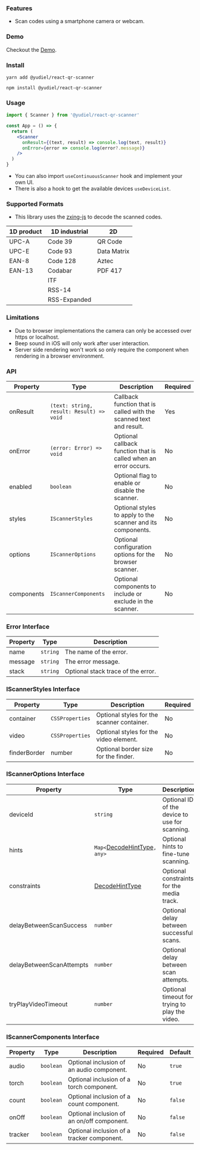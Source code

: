 ### Features

- Scan codes using a smartphone camera or webcam.

### Demo

Checkout the [Demo](https://yudielcurbelo.github.io/react-qr-scanner/).

### Install

    yarn add @yudiel/react-qr-scanner

    npm install @yudiel/react-qr-scanner

### Usage

```jsx
import { Scanner } from '@yudiel/react-qr-scanner'

const App = () => {
  return (
    <Scanner
      onResult={(text, result) => console.log(text, result)}
      onError={error => console.log(error?.message)}
    />
  )
}
```

- You can also import `useContinuousScanner` hook and implement your own UI.
- There is also a hook to get the available devices `useDeviceList`.

### Supported Formats

- This library uses the [zxing-js](https://github.com/zxing-js/library) to decode the scanned codes.

| 1D product | 1D industrial | 2D          |
| ---------- | ------------- | ----------- |
| UPC-A      | Code 39       | QR Code     |
| UPC-E      | Code 93       | Data Matrix |
| EAN-8      | Code 128      | Aztec       |
| EAN-13     | Codabar       | PDF 417     |
|            | ITF           |             |
|            | RSS-14        |             |
|            | RSS-Expanded  |             |

### Limitations

- Due to browser implementations the camera can only be accessed over https or localhost.
- Beep sound in iOS will only work after user interaction.
- Server side rendering won't work so only require the component when rendering in a browser environment.

### API

| Property   | Type                                     | Description                                                        | Required |
| ---------- | ---------------------------------------- | ------------------------------------------------------------------ | -------- |
| onResult   | `(text: string, result: Result) => void` | Callback function that is called with the scanned text and result. | Yes      |
| onError    | `(error: Error) => void`                 | Optional callback function that is called when an error occurs.    | No       |
| enabled    | `boolean`                                | Optional flag to enable or disable the scanner.                    | No       |
| styles     | `IScannerStyles`                         | Optional styles to apply to the scanner and its components.        | No       |
| options    | `IScannerOptions`                        | Optional configuration options for the browser scanner.            | No       |
| components | `IScannerComponents`                     | Optional components to include or exclude in the scanner.          | No       |

### Error Interface

| Property | Type     | Description                        |
| -------- | -------- | ---------------------------------- |
| name     | `string` | The name of the error.             |
| message  | `string` | The error message.                 |
| stack    | `string` | Optional stack trace of the error. |

### IScannerStyles Interface

| Property     | Type            | Description                                | Required |
| ------------ | --------------- | ------------------------------------------ | -------- |
| container    | `CSSProperties` | Optional styles for the scanner container. | No       |
| video        | `CSSProperties` | Optional styles for the video element.     | No       |
| finderBorder | number          | Optional border size for the finder.       | No       |

### IScannerOptions Interface

| Property                 | Type                                                                                                       | Description                                    | Required | Default     |
| ------------------------ | ---------------------------------------------------------------------------------------------------------- | ---------------------------------------------- | -------- | ----------- |
| deviceId                 | `string`                                                                                                   | Optional ID of the device to use for scanning. | No       | `undefined` |
| hints                    | `Map<`[DecodeHintType](https://zxing.github.io/zxing/apidocs/com/google/zxing/DecodeHintType.html)`, any>` | Optional hints to fine-tune scanning.          | No       | `undefined` |
| constraints              | [DecodeHintType](https://developer.mozilla.org/en-US/docs/Web/API/MediaTrackConstraints)                   | Optional constraints for the media track.      | No       | `{...}`     |
| delayBetweenScanSuccess  | `number`                                                                                                   | Optional delay between successful scans.       | No       | `500`       |
| delayBetweenScanAttempts | `number`                                                                                                   | Optional delay between scan attempts.          | No       | `500`       |
| tryPlayVideoTimeout      | `number`                                                                                                   | Optional timeout for trying to play the video. | No       | `500`       |

### IScannerComponents Interface

| Property | Type      | Description                                | Required | Default |
| -------- | --------- | ------------------------------------------ | -------- | ------- |
| audio    | `boolean` | Optional inclusion of an audio component.  | No       | `true`  |
| torch    | `boolean` | Optional inclusion of a torch component.   | No       | `true`  |
| count    | `boolean` | Optional inclusion of a count component.   | No       | `false` |
| onOff    | `boolean` | Optional inclusion of an on/off component. | No       | `false` |
| tracker  | `boolean` | Optional inclusion of a tracker component. | No       | `false` |
